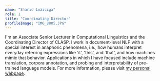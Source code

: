 ```yaml
---
name: "Sharid Loáiciga"
role: 1 
title: "Coordinating Director"
profileImage: "IMG_8805.JPG"
---
```

I'm an Associate Senior Lecturer in Computational Linguistics and the Coordinating Director of CLASP. I work in document-level NLP with a special interest in anaphoric phenomena, i.e., how humans interpret everyday referring expressions like 'it', 'this', and 'that', and how machines mimic that behavior. Applications in which I have focused include machine translation, corpora annotation, and probing and interpretability of pre-trained language models. For more information, please visit [my personal webpage](https://sharidloaiciga.github.io/).

